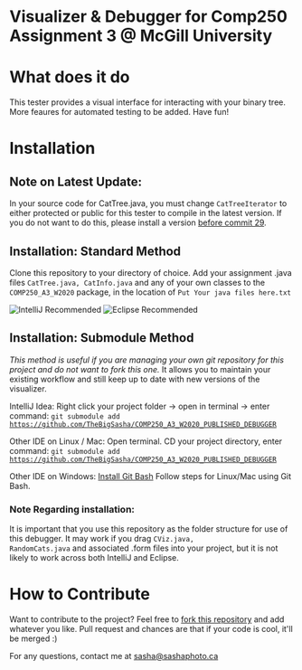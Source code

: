 # Visualizer & Debugger for Comp250 Assignment 3 @ McGill University

# What does it do
This tester provides a visual interface for interacting with your binary tree. More feaures for automated testing to be added. Have fun!

# Installation
## Note on Latest Update:
In your source code for CatTree.java, you must change <code>CatTreeIterator</code> to either protected or public for this tester to compile in the latest version. If you do not want to do this, please install a version [before commit 29](https://github.com/TheBigSasha/COMP250_A3_W2020_PUBLISHED_DEBUGGER/tree/32b854e9fbbb39edaccd4a054008e74317acd426).

## Installation: Standard Method

Clone this repository to your directory of choice.
Add your assignment .java files <code>CatTree.java, CatInfo.java</code> and any of your own classes to the <code>COMP250_A3_W2020</code> package, in the location of <code>Put Your java files here.txt</code>

![IntelliJ Recommended](https://raw.githubusercontent.com/TheBigSasha/COMP250_A3_W2020_PUBLISHED_DEBUGGER/master/IntelliJ%20Recommended.jpg)
![Eclipse Recommended](https://raw.githubusercontent.com/TheBigSasha/COMP250_A3_W2020_PUBLISHED_DEBUGGER/master/EclipseRecommended.jpg)

## Installation: Submodule Method

*This method is useful if you are managing your own git repository for this project and do not want to fork this one.* It allows you to maintain your existing workflow and still keep up to date with new versions of the visualizer.

IntelliJ Idea: Right click your project folder -> open in terminal -> enter command: <code>git submodule add https://github.com/TheBigSasha/COMP250_A3_W2020_PUBLISHED_DEBUGGER</code>

Other IDE on Linux / Mac: Open terminal. CD your project directory, enter command: <code>git submodule add https://github.com/TheBigSasha/COMP250_A3_W2020_PUBLISHED_DEBUGGER</code>

Other IDE on Windows: [Install Git Bash](https://gitforwindows.org/) Follow steps for Linux/Mac using Git Bash.


### Note Regarding installation:
It is important that you use this repository as the folder structure for use of this debugger. It may work if you drag <code>CViz.java, RandomCats.java</code> and associated .form files into your project, but it is not likely to work across both IntelliJ and Eclipse.
 
# How to Contribute

Want to contribute to the project? Feel free to [fork this repository](https://help.github.com/en/github/getting-started-with-github/fork-a-repo) and add whatever you like. Pull request and chances are that if your code is cool, it'll be merged :)

For any questions, contact me at sasha@sashaphoto.ca


